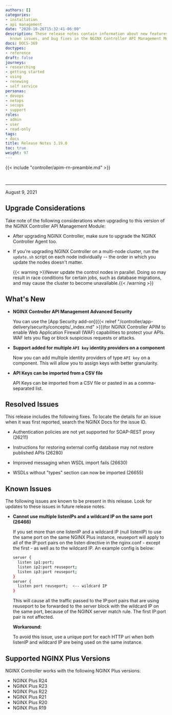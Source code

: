 ```yaml
---
authors: []
categories:
- installation
- api management
date: "2020-10-26T15:32:41-06:00"
description: These release notes contain information about new features, improvements,
  known issues, and bug fixes in the NGINX Controller API Management Module.
docs: DOCS-369
doctypes:
- reference
draft: false
journeys:
- researching
- getting started
- using
- renewing
- self service
personas:
- devops
- netops
- secops
- support
roles:
- admin
- user
- read-only
tags:
- docs
title: Release Notes 3.19.0
toc: true
weight: 97
---
```


{{< include "controller/apim-rn-preamble.md" >}}

&nbsp;

---

August 9, 2021

## Upgrade Considerations

Take note of the following considerations when upgrading to this version of the NGINX Controller API Management Module:

- After upgrading NGINX Controller, make sure to upgrade the NGINX Controller Agent too.

- If you're upgrading NGINX Controller on a multi-node cluster, run the `update.sh` script on each node individually -- the order in which you update the nodes doesn't matter.

  {{< warning >}}Never update the control nodes in parallel. Doing so may result in race conditions for certain jobs, such as database migrations, and may cause the cluster to become unavailable.{{< /warning >}}

## What's New

- **NGINX Controller API Management Advanced Security**

  You can use the [App Security add-on]({{< relref "/controller/app-delivery/security/concepts/_index.md" >}})for NGINX Controller APIM to enable Web Application Firewall (WAF) capabilities to protect your APIs. WAF lets you flag or block suspicious requests or attacks.

- **Support added for multiple `API key` identity providers on a component**

  Now you can add multiple identity providers of type `API key` on a component. This will allow you to assign keys with better granularity.

- **API Keys can be imported from a CSV file**

  API Keys can be imported from a CSV file or pasted in as a comma-separated list.

## Resolved Issues

This release includes the following fixes. To locate the details for an issue when it was first reported, search the NGINX Docs for the issue ID.

- Authentication policies are not yet supported for SOAP-REST proxy (26211)

- Instructions for restoring external config database may not restore published APIs (26280)

- Improved messaging when WSDL import fails (26630)

- WSDLs without "types" section can now be imported (26655)

## Known Issues

The following issues are known to be present in this release. Look for updates to these issues in future release notes.

- **Cannot use multiple listenIPs and a wildcard IP on the same port (26466)**

  If you set more than one listenIP and a wildcard IP (null listenIP) to use the same port on the same NGINX Plus instance, reuseport will apply to all of the IP:port pairs on the listen directive in the nginx.conf - except the first - as well as to the wildcard IP. An example config is below:

  ```bash
  server { 
    listen ip1:port;
    listen ip2:port reuseport;
    listen ip3:port reuseport;
  }
  server {
    listen port reuseport;  <-- wildcard IP
  }
  ```

  This will cause all the traffic passed to the IP:port pairs that are using reuseport to be forwarded to the server block with the wildcard IP on the same port, because of the NGINX server match rule. The first IP:port pair is not affected.

  **Workaround:**

  To avoid this issue, use a unique port for each HTTP uri when both listenIP and wildcard IP are being used on the same instance.
  
## Supported NGINX Plus Versions

NGINX Controller works with the following NGINX Plus versions:

- NGINX Plus R24
- NGINX Plus R23
- NGINX Plus R22
- NGINX Plus R21
- NGINX Plus R20
- NGINX Plus R19
